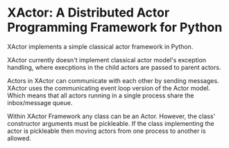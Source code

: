 # XActor: A Distributed Actor Programming Framework for Python

XActor implements a simple classical actor framework in Python.

XActor currently doesn't implement classical actor model's exception handling,
where execptions in the child actors are passed to parent actors.

Actors in XActor can communicate with each other by sending messages.
XActor uses the communicating event loop version of the Actor model.
Which means that all actors running in a single process share the inbox/message queue.

Within XActor Framework any class can be an Actor.
However, the class' constructor arguments must be pickleable.
If the class implementing the actor is pickleable
then moving actors from one process to another is allowed.
